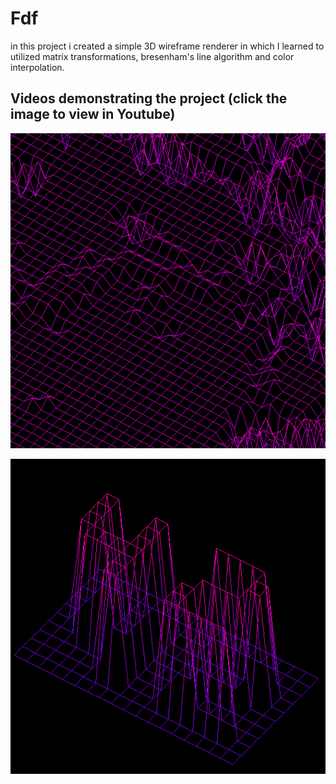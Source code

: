 # Fdf
in this project i created a simple 3D wireframe renderer in which I learned to utilized matrix transformations, bresenham's line algorithm and color interpolation.

## Videos demonstrating the project (click the image to view in Youtube)
[![Video Thumbnail](https://github.com/TTalvenH/project_thumbnails/blob/master/Fdf_Mars.png?raw=true)](https://youtu.be/bvHINUolZEk)

[![Video Thumbnail](https://github.com/TTalvenH/project_thumbnails/blob/master/Fdf_42.png?raw=true)](https://youtu.be/8dO36hddefU)


